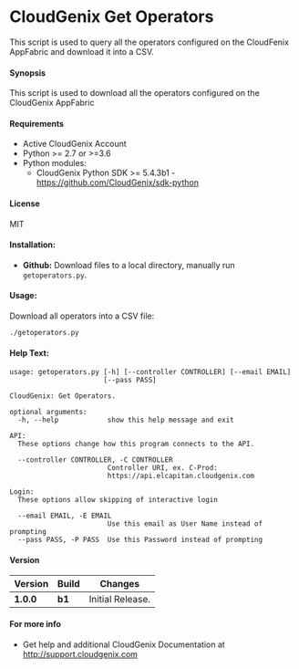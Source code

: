 # CloudGenix Get Operators 
This script is used to query all the operators configured on the CloudFenix AppFabric and download it into a CSV.

#### Synopsis
This script is used to download all the operators configured on the CloudGenix AppFabric

#### Requirements
* Active CloudGenix Account
* Python >= 2.7 or >=3.6
* Python modules:
    * CloudGenix Python SDK >= 5.4.3b1 - <https://github.com/CloudGenix/sdk-python>

#### License
MIT

#### Installation:
 - **Github:** Download files to a local directory, manually run `getoperators.py`. 

#### Usage:
Download all operators into a CSV file:
```
./getoperators.py 
```

#### Help Text:
```
usage: getoperators.py [-h] [--controller CONTROLLER] [--email EMAIL]
                       [--pass PASS]

CloudGenix: Get Operators.

optional arguments:
  -h, --help            show this help message and exit

API:
  These options change how this program connects to the API.

  --controller CONTROLLER, -C CONTROLLER
                        Controller URI, ex. C-Prod:
                        https://api.elcapitan.cloudgenix.com

Login:
  These options allow skipping of interactive login

  --email EMAIL, -E EMAIL
                        Use this email as User Name instead of prompting
  --pass PASS, -P PASS  Use this Password instead of prompting
```

#### Version
| Version | Build | Changes |
| ------- | ----- | ------- |
| **1.0.0** | **b1** | Initial Release. |


#### For more info
 * Get help and additional CloudGenix Documentation at <http://support.cloudgenix.com>
